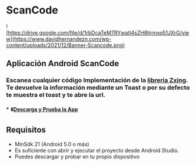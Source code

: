 # ScanCode
![https://drive.google.com/file/d/1rbDcaTeM7RYwatI4sZH8tjrmxq51JXrG/view](https://www.davidhernandezn.com/wp-content/uploads/2021/12/Banner-Scancode.png)
## Aplicación Android ScanCode
### Escanea cualquier código Implementación de la [libreria Zxing](https://github.com/journeyapps/zxing-android-embedded). Te devuelve la información mediante un Toast o por su defecto te muestra el toast y te abre la url.
#### * ⬇️[Descarga y Prueba la App](https://drive.google.com/file/d/1rbDcaTeM7RYwatI4sZH8tjrmxq51JXrG/view)


## Requisitos
* MinSdk 21 (Android 5.0 o más)
* Es suficiente con abrir y ejecutar el proyecto desde Android Studio.
* Puedes descargar y probar en tu propio dispositivo



